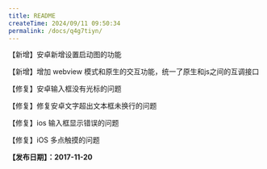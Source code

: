 ```yaml
---
title: README
createTime: 2024/09/11 09:50:34
permalink: /docs/q4g7tiyn/
---
```

【新增】安卓新增设置启动图的功能

【新增】增加 webview 模式和原生的交互功能，统一了原生和js之间的互调接口

【修复】安卓输入框没有光标的问题

【修复】修复安卓文字超出文本框未换行的问题

【修复】ios 输入框显示错误的问题

【修复】iOS 多点触摸的问题

**【发布日期】：2017-11-20**